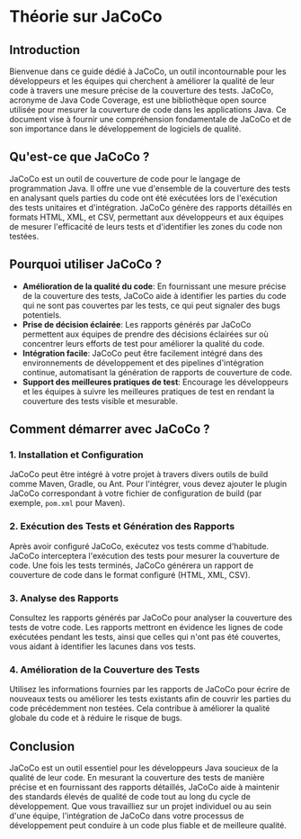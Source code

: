 # Théorie sur JaCoCo

## Introduction

Bienvenue dans ce guide dédié à JaCoCo, un outil incontournable pour les développeurs et les équipes qui cherchent à améliorer la qualité de leur code à travers une mesure précise de la couverture des tests. JaCoCo, acronyme de Java Code Coverage, est une bibliothèque open source utilisée pour mesurer la couverture de code dans les applications Java. Ce document vise à fournir une compréhension fondamentale de JaCoCo et de son importance dans le développement de logiciels de qualité.

## Qu'est-ce que JaCoCo ?

JaCoCo est un outil de couverture de code pour le langage de programmation Java. Il offre une vue d'ensemble de la couverture des tests en analysant quels parties du code ont été exécutées lors de l'exécution des tests unitaires et d'intégration. JaCoCo génère des rapports détaillés en formats HTML, XML, et CSV, permettant aux développeurs et aux équipes de mesurer l'efficacité de leurs tests et d'identifier les zones du code non testées.

## Pourquoi utiliser JaCoCo ?

- **Amélioration de la qualité du code**: En fournissant une mesure précise de la couverture des tests, JaCoCo aide à identifier les parties du code qui ne sont pas couvertes par les tests, ce qui peut signaler des bugs potentiels.
- **Prise de décision éclairée**: Les rapports générés par JaCoCo permettent aux équipes de prendre des décisions éclairées sur où concentrer leurs efforts de test pour améliorer la qualité du code.
- **Intégration facile**: JaCoCo peut être facilement intégré dans des environnements de développement et des pipelines d'intégration continue, automatisant la génération de rapports de couverture de code.
- **Support des meilleures pratiques de test**: Encourage les développeurs et les équipes à suivre les meilleures pratiques de test en rendant la couverture des tests visible et mesurable.

## Comment démarrer avec JaCoCo ?

### 1. Installation et Configuration

JaCoCo peut être intégré à votre projet à travers divers outils de build comme Maven, Gradle, ou Ant. Pour l'intégrer, vous devez ajouter le plugin JaCoCo correspondant à votre fichier de configuration de build (par exemple, `pom.xml` pour Maven).

### 2. Exécution des Tests et Génération des Rapports

Après avoir configuré JaCoCo, exécutez vos tests comme d'habitude. JaCoCo interceptera l'exécution des tests pour mesurer la couverture de code. Une fois les tests terminés, JaCoCo générera un rapport de couverture de code dans le format configuré (HTML, XML, CSV).

### 3. Analyse des Rapports

Consultez les rapports générés par JaCoCo pour analyser la couverture des tests de votre code. Les rapports mettront en évidence les lignes de code exécutées pendant les tests, ainsi que celles qui n'ont pas été couvertes, vous aidant à identifier les lacunes dans vos tests.

### 4. Amélioration de la Couverture des Tests

Utilisez les informations fournies par les rapports de JaCoCo pour écrire de nouveaux tests ou améliorer les tests existants afin de couvrir les parties du code précédemment non testées. Cela contribue à améliorer la qualité globale du code et à réduire le risque de bugs.

## Conclusion

JaCoCo est un outil essentiel pour les développeurs Java soucieux de la qualité de leur code. En mesurant la couverture des tests de manière précise et en fournissant des rapports détaillés, JaCoCo aide à maintenir des standards élevés de qualité de code tout au long du cycle de développement. Que vous travailliez sur un projet individuel ou au sein d'une équipe, l'intégration de JaCoCo dans votre processus de développement peut conduire à un code plus fiable et de meilleure qualité.
